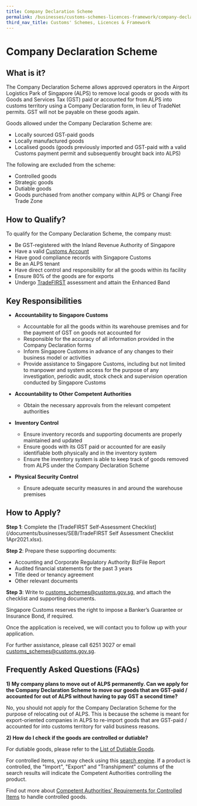 ```yaml
---
title: Company Declaration Scheme
permalink: /businesses/customs-schemes-licences-framework/company-declaration-scheme
third_nav_title: Customs' Schemes, Licences & Framework
---
```


# Company Declaration Scheme

## What is it?

The Company Declaration Scheme allows approved operators in the Airport Logistics Park of Singapore (ALPS) to remove local goods or goods with its Goods and Services Tax (GST) paid or accounted for from ALPS into customs territory using a Company Declaration form, in lieu of TradeNet permits. GST will not be payable on these goods again.

Goods allowed under the Company Declaration Scheme are:

-   Locally sourced GST-paid goods
-   Locally manufactured goods
-   Localised goods (goods previously imported and GST-paid with a valid Customs payment permit and subsequently brought back into ALPS)

The following are excluded from the scheme:

-   Controlled goods
-   Strategic goods
-   Dutiable goods
-   Goods purchased from another company within ALPS or Changi Free Trade Zone

## How to Qualify?

To qualify for the Company Declaration Scheme, the company must:

-   Be GST-registered with the Inland Revenue Authority of Singapore
-   Have a valid  [Customs Account](/businesses/new-traders-and-registration-services/registration-services/activate-customs-account)
-   Have good compliance records with Singapore Customs
-   Be an ALPS tenant
-   Have direct control and responsibility for all the goods within its facility
-   Ensure 80% of the goods are for exports
-   Undergo  [TradeFIRST](/businesses/customs-schemes-licences-framework/trade-first) assessment and attain the Enhanced Band

## Key Responsibilities

-   **Accountability to Singapore Customs**
    
    -   Accountable for all the goods within its warehouse premises and for the payment of GST on goods not accounted for
    -   Responsible for the accuracy of all information provided in the Company Declaration forms
    -   Inform Singapore Customs in advance of any changes to their business model or activities
    -   Provide assistance to Singapore Customs, including but not limited to manpower and system access for the purpose of any investigation, periodic audit, stock check and supervision operation conducted by Singapore Customs

-   **Accountability to Other Competent Authorities**
    
    -   Obtain the necessary approvals from the relevant competent authorities

-   **Inventory Control**
    
    -   Ensure inventory records and supporting documents are properly maintained and updated
    -   Ensure goods with its GST paid or accounted for are easily identifiable both physically and in the inventory system
    -   Ensure the inventory system is able to keep track of goods removed from ALPS under the Company Declaration Scheme

-   **Physical Security Control**
    
    -   Ensure adequate security measures in and around the warehouse premises

## How to Apply?

**Step 1**: Complete the  [TradeFIRST Self-Assessment Checklist](/documents/businesses/SEB/TradeFIRST Self Assessment Checklist 1Apr2021.xlsx).

**Step 2**: Prepare these supporting documents:

-   Accounting and Corporate Regulatory Authority BizFile Report
-   Audited financial statements for the past 3 years
-   Title deed or tenancy agreement
-   Other relevant documents

**Step 3**: Write to  [customs_schemes@customs.gov.sg](mailto:customs_schemes@customs.gov.sg), and attach the checklist and supporting documents.

Singapore Customs reserves the right to impose a Banker’s Guarantee or Insurance Bond, if required.

Once the application is received, we will contact you to follow up with your application.

For further assistance, please call 6251 3027 or email  [customs_schemes@customs.gov.sg](mailto:customs_schemes@customs.gov.sg).

## Frequently Asked Questions (FAQs)

**1) My company plans to move out of ALPS permanently. Can we apply for the Company Declaration Scheme to move our goods that are GST-paid / accounted for out of ALPS without having to pay GST a second time?**

No, you should not apply for the Company Declaration Scheme for the purpose of relocating out of ALPS. This is because the scheme is meant for export-oriented companies in ALPS to re-import goods that are GST-paid / accounted for into customs territory for valid business reasons.

**2) How do I check if the goods are controlled or dutiable?**

For dutiable goods, please refer to the  [List of Dutiable Goods](/businesses/valuation-duties-taxes-fees/duties-and-dutiable-goods/list-of-dutiable-goods).

For controlled items, you may check using this  [search engine](https://www.tradenet.gov.sg/tradenet/portlets/search/searchHSCA/searchInitHSCA.do). If a product is controlled, the "Import", "Export" and "Transhipment" columns of the search results will indicate the Competent Authorities controlling the product.

Find out more about  [Competent Authorities' Requirements for Controlled Items](/businesses/national-single-window/overview/competent-authorities-requirements)  to handle controlled goods.
